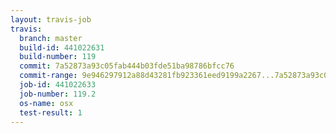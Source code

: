 ```yaml
---
layout: travis-job
travis:
  branch: master
  build-id: 441022631
  build-number: 119
  commit: 7a52873a93c05fab444b03fde51ba98786bfcc76
  commit-range: 9e946297912a88d43281fb923361eed9199a2267...7a52873a93c05fab444b03fde51ba98786bfcc76
  job-id: 441022633
  job-number: 119.2
  os-name: osx
  test-result: 1
---
```

